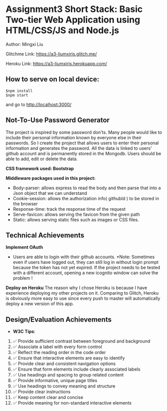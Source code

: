 # Assignment3  Short Stack: Basic Two-tier Web Application using HTML/CSS/JS and Node.js 

Author: Mingxi Liu

Glitchme Link: https://a3-liumxiris.glitch.me/

Heroku Link: https://a3-liumxiris.herokuapp.com/


## How to serve on local device:
```
$npm install
$npm start
```
and go to <http://localhost:3000/>

## Not-To-Use Password Generator
The project is inspired by some password don'ts. Many people would like to include their personal information known by everyone else in their passwords. So I create the project that allows users to enter their personal information and generates the password. All the data is linked to users' github account and is permanently stored in the Mongodb. Users should be able to add, edit or delete the data. 

**CSS framework used: Bootstrap**

**Middleware packages used in this project:**
- Body-parser: allows express to read the body and then parse that into a Json object that we can understand
- Cookie-session: allows the authorization info( githubId ) to be stored in the browser
- Response-time: track the response time of the request
- Serve-favicon: allows serving the favicon from the given path
- Static: allows serving static files such as images or CSS files. 

## Technical Achievements
**Implement OAuth**
- Users are able to login with their github accounts.
*Note: Sometimes even if users have logged out, they can still log in without login prompt because the token has not yet expired. If the project needs to be tested with a different account, opening a new icognito window can solve the problem !

**Deploy on Heroku**
The reason why I chose Heroku is because I have experience deploying my other projects on it. Comparing to Glitch, Heroku is obviously more easy to use since every push to master will automatically deploy a new version of this app.


## Design/Evaluation Achievements
- **W3C Tips**:
 1. :white_check_mark: Provide sufficient contrast between foreground and background
 2. :white_check_mark: Associate a label with every form control
 3. :white_check_mark: Reflect the reading order in the code order
 4. :white_check_mark: Ensure that interactive elements are easy to identify
 5. :white_check_mark: Provide clear and consistent navigation options
 6. :white_check_mark: Ensure that form elements include clearly associated labels
 7. :white_check_mark: Use headings and spacing to group related content
 8. :white_check_mark: Provide informative, unique page titles
 9. :white_check_mark: Use headings to convey meaning and structure
 10. :white_check_mark: Provide clear instructions
 11. :white_check_mark: Keep content clear and concise
 12. :white_check_mark: Provide meaning for non-standard interactive elements